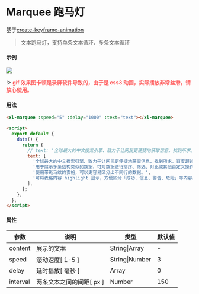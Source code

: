# Marquee 跑马灯

基于[create-keyframe-animation](https://www.npmjs.com/package/create-keyframe-animation)

> 文本跑马灯，支持单条文本循环、多条文本循环

#### 示例

<img src="https://xilanjs.com/images/component/marquee.gif" >

!> <b style="color: #ff5d5d">gif 效果图卡顿是录屏软件导致的，由于是 css3 动画，实际播放非常丝滑，请放心使用。</b>

#### 用法

```html
<xl-marquee :speed="5" :delay="1000" :text="text"></xl-marquee>

<script>
  export default {
    data() {
      return {
        // text: '全球最大的中文搜索引擎、致力于让网民更便捷地获取信息，找到所求。百度超过千亿的中文网页数据库，可以瞬间找到相关的搜索结果。'
        text: [
          '全球最大的中文搜索引擎、致力于让网民更便捷地获取信息，找到所求。百度超过千亿的中文网页数据库，可以瞬间找到相关的搜索结果。',
          '用于展示多条结构类似的数据，可对数据进行排序、筛选、对比或其他自定义操作。',
          '使用带斑马纹的表格，可以更容易区分出不同行的数据。',
          '可将表格内容 highlight 显示，方便区分「成功、信息、警告、危险」等内容。',
        ],
      };
    },
  };
</script>
```

#### 属性

| 参数     | 说明                     | 类型           | 默认值 |
| -------- | ------------------------ | -------------- | ------ |
| content  | 展示的文本               | String\|Array  | -      |
| speed    | 滚动速度[ 1-5 ]          | String\|Number | 3      |
| delay    | 延时播放[ 毫秒 ]         | Array          | 0      |
| interval | 两条文本之间的间距[ px ] | Number         | 150    |
